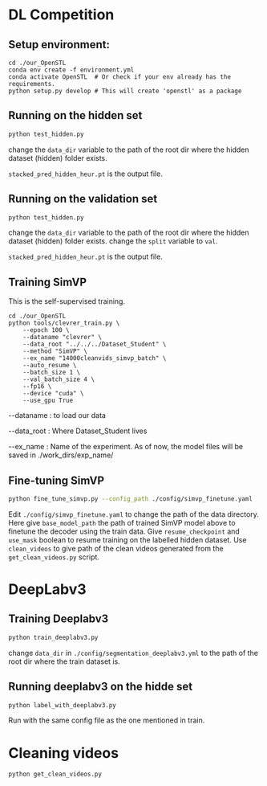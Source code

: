 # DL Competition

## Setup environment:
```
cd ./our_OpenSTL
conda env create -f environment.yml
conda activate OpenSTL  # Or check if your env already has the requirements.
python setup.py develop # This will create 'openstl' as a package
```

## Running on the hidden set
```bash
python test_hidden.py
```
change the ```data_dir``` variable to the path of the root dir where the hidden dataset (hidden) folder exists.

```stacked_pred_hidden_heur.pt``` is the output file.

## Running on the validation set
```bash
python test_hidden.py
```
change the ```data_dir``` variable to the path of the root dir where the hidden dataset (hidden) folder exists.
change the ```split``` variable to ```val```.

```stacked_pred_hidden_heur.pt``` is the output file.


## Training SimVP 
This is the self-supervised training.

```
cd ./our_OpenSTL
python tools/clevrer_train.py \
    --epoch 100 \
    --dataname "clevrer" \
    --data_root "../../../Dataset_Student" \
    --method "SimVP" \
    --ex_name "14000cleanvids_simvp_batch" \
    --auto_resume \
    --batch_size 1 \
    --val_batch_size 4 \
    --fp16 \
    --device "cuda" \
    --use_gpu True
```

--dataname  : to load our data

--data_root : Where Dataset_Student lives

--ex_name   : Name of the experiment. As of now, the model files will be saved in ./work_dirs/exp_name/

## Fine-tuning SimVP
```bash
python fine_tune_simvp.py --config_path ./config/simvp_finetune.yaml
```
Edit ```./config/simvp_finetune.yaml``` to change the path of the data directory.
Here give ```base_model_path``` the path of trained SimVP model above to finetune the decoder using the train data.
Give ```resume_checkpoint``` and ```use_mask``` boolean to resume training on the labelled hidden dataset.
Use ```clean_videos``` to give path of the clean videos generated from the ```get_clean_videos.py``` script.


# DeepLabv3
## Training Deeplabv3

```bash
python train_deeplabv3.py
```
change ```data_dir``` in ```./config/segmentation_deeplabv3.yml``` to the path of the root dir where the train dataset is.

## Running deeplabv3 on the hidde set
```bash
python label_with_deeplabv3.py
```
Run with the same config file as the one mentioned in train.

# Cleaning videos
```bash
python get_clean_videos.py
```